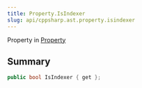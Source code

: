 ```yaml
---
title: Property.IsIndexer
slug: api/cppsharp.ast.property.isindexer
---
```

Property in [Property](/api/cppsharp/ast/property)

## Summary



```csharp
public bool IsIndexer { get };
```

